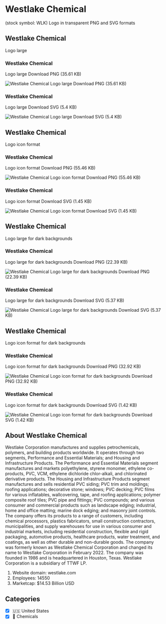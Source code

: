 # Westlake Chemical
 (stock symbol: WLK) Logo in transparent PNG and SVG formats

## Westlake Chemical
 Logo large

### Westlake Chemical
 Logo large Download PNG (35.61 KB)

![Westlake Chemical
 Logo large Download PNG (35.61 KB)](/img/orig/WLK_BIG-9c08c146.png)

### Westlake Chemical
 Logo large Download SVG (5.4 KB)

![Westlake Chemical
 Logo large Download SVG (5.4 KB)](/img/orig/WLK_BIG-967f51b8.svg)

## Westlake Chemical
 Logo icon format

### Westlake Chemical
 Logo icon format Download PNG (55.46 KB)

![Westlake Chemical
 Logo icon format Download PNG (55.46 KB)](/img/orig/WLK-f7e1d09e.png)

### Westlake Chemical
 Logo icon format Download SVG (1.45 KB)

![Westlake Chemical
 Logo icon format Download SVG (1.45 KB)](/img/orig/WLK-78c76665.svg)

## Westlake Chemical
 Logo large for dark backgrounds

### Westlake Chemical
 Logo large for dark backgrounds Download PNG (22.39 KB)

![Westlake Chemical
 Logo large for dark backgrounds Download PNG (22.39 KB)](/img/orig/WLK_BIG.D-4535f459.png)

### Westlake Chemical
 Logo large for dark backgrounds Download SVG (5.37 KB)

![Westlake Chemical
 Logo large for dark backgrounds Download SVG (5.37 KB)](/img/orig/WLK_BIG.D-b5e448df.svg)

## Westlake Chemical
 Logo icon format for dark backgrounds

### Westlake Chemical
 Logo icon format for dark backgrounds Download PNG (32.92 KB)

![Westlake Chemical
 Logo icon format for dark backgrounds Download PNG (32.92 KB)](/img/orig/WLK.D-68e669b2.png)

### Westlake Chemical
 Logo icon format for dark backgrounds Download SVG (1.42 KB)

![Westlake Chemical
 Logo icon format for dark backgrounds Download SVG (1.42 KB)](/img/orig/WLK.D-4ff2a21c.svg)

## About Westlake Chemical


Westlake Corporation manufactures and supplies petrochemicals, polymers, and building products worldwide. It operates through two segments, Performance and Essential Materials; and Housing and Infrastructure Products. The Performance and Essential Materials segment manufactures and markets polyethylene, styrene monomer, ethylene co-products, PVC, VCM, ethylene dichloride chlor-alkali, and chlorinated derivative products. The Housing and Infrastructure Products segment manufactures and sells residential PVC siding; PVC trim and moldings; roofing applications; decorative stone; windows; PVC decking; PVC films for various inflatables, wallcovering, tape, and roofing applications; polymer composite roof tiles; PVC pipe and fittings; PVC compounds; and various consumer and commercial products such as landscape edging; industrial, home and office matting; marine dock edging; and masonry joint controls. The company offers its products to a range of customers, including chemical processors, plastics fabricators, small construction contractors, municipalities, and supply warehouses for use in various consumer and industrial markets, including residential construction, flexible and rigid packaging, automotive products, healthcare products, water treatment, and coatings, as well as other durable and non-durable goods. The company was formerly known as Westlake Chemical Corporation and changed its name to Westlake Corporation in February 2022. The company was founded in 1986 and is headquartered in Houston, Texas. Westlake Corporation is a subsidiary of TTWF LP.

1. Website domain: westlake.com
2. Employees: 14550
3. Marketcap: $14.53 Billion USD


## Categories
- [x] 🇺🇸 United States
- [x] 🧪 Chemicals
